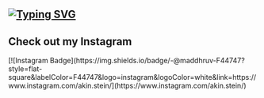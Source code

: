 ## [![Typing SVG](https://readme-typing-svg.demolab.com/?lines=Hey+I´m+Akin)](https://git.io/typing-svg)


<h2>Check out my Instagram</h2>
[![Instagram Badge](https://img.shields.io/badge/-@maddhruv-F44747?style=flat-square&labelColor=F44747&logo=instagram&logoColor=white&link=https://www.instagram.com/akin.stein/](https://www.instagram.com/akin.stein/) 
<!--
**AkinT96/AkinT96** is a ✨ _special_ ✨ repository because its `README.md` (this file) appears on your GitHub profile.
 
